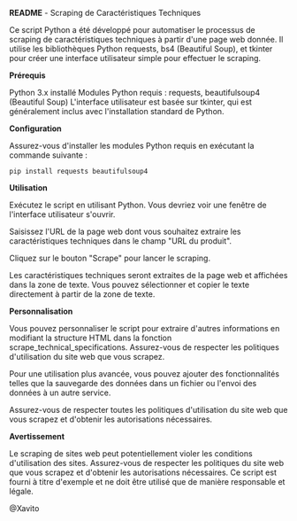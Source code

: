 **README** - Scraping de Caractéristiques Techniques

Ce script Python a été développé pour automatiser le processus de scraping de caractéristiques techniques à partir d'une page web donnée. Il utilise les bibliothèques Python requests, bs4 (Beautiful Soup), et tkinter pour créer une interface utilisateur simple pour effectuer le scraping.

**Prérequis**

Python 3.x installé
Modules Python requis : requests, beautifulsoup4 (Beautiful Soup)
	L'interface utilisateur est basée sur tkinter, qui est généralement inclus avec l'installation standard de Python.

**Configuration**

Assurez-vous d'installer les modules Python requis en exécutant la commande suivante :

	pip install requests beautifulsoup4

**Utilisation**

Exécutez le script en utilisant Python. Vous devriez voir une fenêtre de l'interface utilisateur s'ouvrir.

Saisissez l'URL de la page web dont vous souhaitez extraire les caractéristiques techniques dans le champ "URL du produit".

Cliquez sur le bouton "Scrape" pour lancer le scraping.

Les caractéristiques techniques seront extraites de la page web et affichées dans la zone de texte. Vous pouvez sélectionner et copier le texte directement à partir de la zone de texte.

**Personnalisation**

Vous pouvez personnaliser le script pour extraire d'autres informations en modifiant la structure HTML dans la fonction scrape_technical_specifications. Assurez-vous de respecter les politiques d'utilisation du site web que vous scrapez.

Pour une utilisation plus avancée, vous pouvez ajouter des fonctionnalités telles que la sauvegarde des données dans un fichier ou l'envoi des données à un autre service.

Assurez-vous de respecter toutes les politiques d'utilisation du site web que vous scrapez et d'obtenir les autorisations nécessaires.

**Avertissement**

Le scraping de sites web peut potentiellement violer les conditions d'utilisation des sites. Assurez-vous de respecter les politiques du site web que vous scrapez et d'obtenir les autorisations nécessaires. Ce script est fourni à titre d'exemple et ne doit être 	utilisé que de manière responsable et légale.




@Xavito

